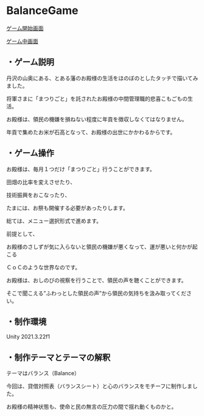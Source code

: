 # BalanceGame

[ゲーム開始画面](./Opening.png)

[ゲーム中画面](./InGame.png)

## ・ゲーム説明

丹沢の山奥にある、とある藩のお殿様の生活をほのぼのとしたタッチで描いてみました。

将軍さまに「まつりごと」を託されたお殿様の中間管理職的悲喜こもごもの生活。

お殿様は、領民の機嫌を損ねない程度に年貢を徴収しなくてはなりません。

年貢で集めたお米が石高となって、お殿様の出世にかかわるからです。

## ・ゲーム操作

お殿様は、毎月１つだけ「まつりごと」行うことができます。

田畑の比率を変えさせたり、

技術振興をおこなったり、

たまには、お祭も開催する必要があったりします。

総ては、メニュー選択形式で進めます。

前提として、

お殿様のさしずが気に入らないと領民の機嫌が悪くなって、運が悪いと何かが起こる

ＣｏＣのような世界なのです。

お殿様は、おしのびの視察を行うことで、領民の声を聴くことができます。

そこで聞こえる”ふわっとした領民の声”から領民の気持ちを汲み取ってください。

## ・制作環境
Unity 2021.3.22f1

## ・制作テーマとテーマの解釈
テーマはバランス（Balance）

今回は、貸借対照表（バランスシート）と心のバランスをモチーフに制作しました。

お殿様の精神状態も、使命と民の無言の圧力の間で揺れ動くものかと。
